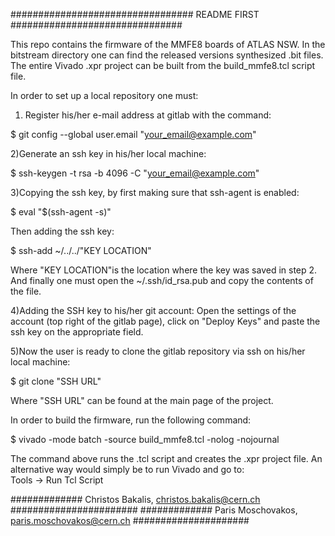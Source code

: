 #################################  README FIRST ###############################

This repo contains the firmware of the MMFE8 boards of ATLAS NSW.
In the bitstream directory one can find the released versions synthesized
.bit files. The entire Vivado .xpr project can be built from the build_mmfe8.tcl
script file.

In order to set up a local repository one must:

1) Register his/her e-mail address at gitlab with the command:

$ git config --global user.email "your_email@example.com"

2)Generate an ssh key in his/her local machine:

$ ssh-keygen -t rsa -b 4096 -C "your_email@example.com"

3)Copying the ssh key, by first making sure that ssh-agent is enabled:

$ eval "$(ssh-agent -s)"

Then adding the ssh key:

$ ssh-add ~/../../"KEY LOCATION"

Where "KEY LOCATION"is the location where the key was saved in step 2.
And finally one must open the ~/.ssh/id_rsa.pub and copy the contents of the
file.

4)Adding the SSH key to his/her git account:
Open the settings of the account (top right of the gitlab page), click on 
"Deploy Keys" and paste the ssh key on the appropriate field.

5)Now the user is ready to clone the gitlab repository via ssh on his/her
local machine:

$ git clone "SSH URL"

Where "SSH URL" can be found at the main page of the project.


In order to build the firmware, run the following command:

$ vivado -mode batch -source build_mmfe8.tcl -nolog -nojournal

The command above runs the .tcl script and creates the .xpr project file.
An alternative way would simply be to run Vivado and go to:  
Tools -> Run Tcl Script

############# Christos Bakalis, christos.bakalis@cern.ch #######################
############# Paris Moschovakos, paris.moschovakos@cern.ch #####################



